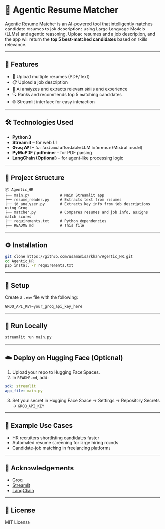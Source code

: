 
# 🧠 Agentic Resume Matcher

Agentic Resume Matcher is an AI-powered tool that intelligently matches candidate resumes to job descriptions using Large Language Models (LLMs) and agentic reasoning. Upload resumes and a job description, and the app will return the **top 5 best-matched candidates** based on skills relevance.

---

## 🚀 Features

- 📄 Upload multiple resumes (PDF/Text)
- 📋 Upload a job description
- 🧠 AI analyzes and extracts relevant skills and experience
- 🔍 Ranks and recommends top 5 matching candidates
- 🌐 Streamlit interface for easy interaction

---

## 🛠️ Technologies Used

- **Python 3**
- **Streamlit** – for web UI
- **Groq API** – for fast and affordable LLM inference (Mistral model)
- **PyMuPDF / pdfminer** – for PDF parsing
- **LangChain (Optional)** – for agent-like processing logic

---

## 📁 Project Structure

```
📦 Agentic_HR
├── main.py              # Main Streamlit app
├── resume_reader.py     # Extracts text from resumes
├── jd_analyzer.py       # Extracts key info from job descriptions using Groq
├── matcher.py           # Compares resumes and job info, assigns match scores
├── requirements.txt     # Python dependencies
├── README.md            # This file
```

---

## ⚙️ Installation

```bash
git clone https://github.com/usamanisarkhan/Agentic_HR.git
cd Agentic_HR
pip install -r requirements.txt
```

---

## 🔑 Setup

Create a `.env` file with the following:

```env
GROQ_API_KEY=your_groq_api_key_here
```

---

## 🧪 Run Locally

```bash
streamlit run main.py
```

---

## ☁️ Deploy on Hugging Face (Optional)

1. Upload your repo to Hugging Face Spaces.
2. In `README.md`, add:
```yaml
sdk: streamlit
app_file: main.py
```
3. Set your secret in Hugging Face Space → Settings → Repository Secrets → `GROQ_API_KEY`

---

## 📌 Example Use Cases

- HR recruiters shortlisting candidates faster
- Automated resume screening for large hiring rounds
- Candidate-job matching in freelancing platforms

---

## 🙌 Acknowledgements

- [Groq](https://console.groq.com/)
- [Streamlit](https://streamlit.io/)
- [LangChain](https://www.langchain.com/)

---

## 📃 License

MIT License
